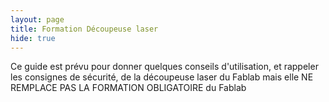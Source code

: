 ```yaml
---
layout: page
title: Formation Découpeuse laser
hide: true
---
```


Ce guide est prévu pour donner quelques conseils d'utilisation, et rappeler les
consignes de sécurité, de la découpeuse laser
du Fablab mais elle NE REMPLACE PAS LA FORMATION OBLIGATOIRE du Fablab
